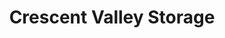 ---
title: "Crescent Valley Storage"
url: /travelers-rest/crescent-valley-storage/
shop: storage rental
---